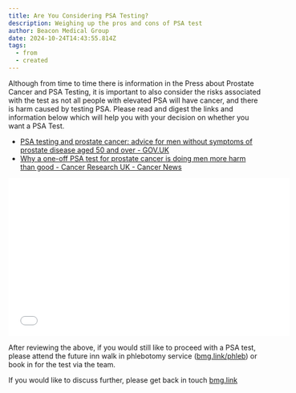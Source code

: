 ```yaml
---
title: Are You Considering PSA Testing?
description: Weighing up the pros and cons of PSA test
author: Beacon Medical Group
date: 2024-10-24T14:43:55.814Z
tags:
  - from
  - created
---
```

Although from time to time there is information in the Press about Prostate Cancer and PSA Testing, it is important to also consider the risks associated with the test as not all people with elevated PSA will have cancer, and there is harm caused by testing PSA. Please read and digest the links and information below which will help you with your decision on whether you want a PSA Test.

* [PSA testing and prostate cancer: advice for men without symptoms of prostate disease aged 50 and over - GOV.UK](https://www.gov.uk/government/publications/prostate-specific-antigen-testing-description-in-brief/psa-testing-and-prostate-cancer-advice-for-men-without-symptoms-of-prostate-disease-aged-50-and-over)
* [Why a one-off PSA test for prostate cancer is doing men more harm than good - Cancer Research UK - Cancer News](https://news.cancerresearchuk.org/2018/03/06/why-a-one-off-psa-test-for-prostate-cancer-is-doing-men-more-harm-than-good/)

<iframe width="560" height="315" src="//www.youtube.com/embed/bTgS0DuhaUU?autoplay=1" 
frameborder="0" allowfullscreen></iframe>

After reviewing the above, if you would still like to proceed with a PSA test, please attend the future inn walk in phlebotomy service ([bmg.link/phleb](http://bmg.link/phleb)) or book in for the test via the team.

If you would like to discuss further, please get back in touch [bmg.link](http://bmg.link)